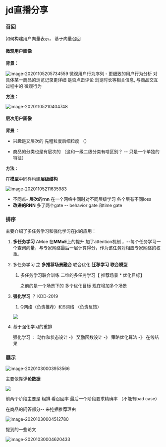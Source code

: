 # jd直播分享 



###  召回

如何构建用户向量表示， 基于向量召回

#### **微观用户画像**     

**背景：** 

 ![image-20201105205734559](https://i.loli.net/2020/11/05/uPlUWF1Z3mrTHNc.png)   微观用户行为序列 - 更细致的用户行为分析 对具体某一商品的浏览记录更详细  是否点击评论 浏览时长等相关信息, 与商品交互过程中的 微观行为 

**方法：** 

![image-20201105210404748](https://i.loli.net/2020/11/05/jlei7Yb6XykuV3W.png)

#### 层次用户画像 

**背景** ：

- 兴趣是又层次的 先粗粒度后细粒度  （）

- 商品的分类也是有层次的 （这和一级二级分类有啥区别？ -- 只是一个单独的特征）

**方法**：

在**模型**中同样构建**层级结构**  

![image-20201105211635983](https://i.loli.net/2020/11/05/YItlzNHWsTi3Pm7.png)

- 不同点- **层次的rnn** 在一个网络中同时对不同层级学习   各个层有不同loss 
- **改进的RNN**  多了两个gate -- behavior gate 和time gate  



### 排序 

主要介绍了多任务学习和强化学习在jd的应用： 

1.  **多任务学习**  AMoe  在**MMoE**上的提升  加了attention机制 ，--每个任务学习一个查询向量，与专家网络最后一层计算得分，作为该任务对相应专家网络的权重。

2. 多任务学习 之 **多推荐场景融合** 联合优化 **迁移学习**   **联合模型**

   1. 多任务学习联合训练  二维的多任务学习【 推荐场景 * 优化目标】 

      之前的是一个场景下的 多个优化目标 现在增加多个场景 

3. **强化学习** ？  KDD-2019   

   1. Q网络（负责推荐）和S网络 （负责反馈）

   

   ![](https://i.loli.net/2020/11/05/MD3H2KlftJ6nVUp.png)

4. 基于强化学习的重排 

   强化学习  ： 动作和状态设计 -》 奖励函数设计 -》 策略优化算法 -》 在线结果   



### 展示  

![image-20201030003953566](https://i.loli.net/2020/10/30/ibjxYVTGA1w9FZE.png)

主要依靠**评论数据**  

![](https://i.loli.net/2020/11/05/nPzau3KmL8gxXoE.png)



前两个阶段主要是 粗排 看召回率 最后一个阶段要求精确率 （不能有bad case） 



在商品的问答部分-- 来挖掘推荐理由 

![image-20201030004512780](https://i.loli.net/2020/10/30/QlPhDxbGJ6tFjOr.png)



提到的一些论文

![image-20201030004620433](https://i.loli.net/2020/10/30/Z3DApn5Wqc8CltY.png)